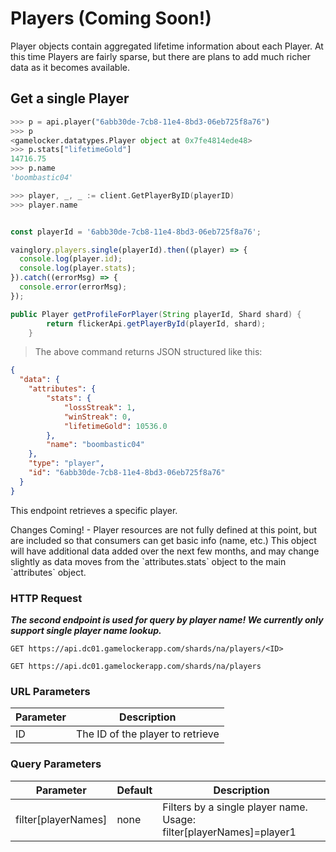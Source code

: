 # Players (Coming Soon!)

Player objects contain aggregated lifetime information about each Player. At this time Players are fairly sparse, but there are plans to add much richer data as it becomes available.

## Get a single Player

<!-- ```shell
curl "https://api.dc01.gamelockerapp.com/shards/na/players/6abb30de-7cb8-11e4-8bd3-06eb725f8a76" \
  -H "Authorization: Bearer api-key" \
  -H "X-TITLE-ID: semc-vainglory" \
  -H "Accept: application/vnd.api+json"
``` -->


```python
>>> p = api.player("6abb30de-7cb8-11e4-8bd3-06eb725f8a76")
>>> p
<gamelocker.datatypes.Player object at 0x7fe4814ede48>
>>> p.stats["lifetimeGold"]
14716.75
>>> p.name
'boombastic04'
```


```go
>>> player, _, _ := client.GetPlayerByID(playerID)
>>> player.name
```

```javascript

const playerId = '6abb30de-7cb8-11e4-8bd3-06eb725f8a76';

vainglory.players.single(playerId).then((player) => {
  console.log(player.id);
  console.log(player.stats);
}).catch((errorMsg) => {
  console.error(errorMsg);
});
```

```java
public Player getProfileForPlayer(String playerId, Shard shard) {
        return flickerApi.getPlayerById(playerId, shard);
    }
```

> The above command returns JSON structured like this:

```json
{
  "data": {
    "attributes": {
        "stats": {
            "lossStreak": 1,
            "winStreak": 0,
            "lifetimeGold": 10536.0
        },
        "name": "boombastic04"
    },
    "type": "player",
    "id": "6abb30de-7cb8-11e4-8bd3-06eb725f8a76"
  }
}
```

This endpoint retrieves a specific player.

<aside class="warning">
Changes Coming! - Player resources are not fully defined at this point, but are
included so that consumers can get basic info (name, etc.)  This object will have
additional data added over the next few months, and may change slightly as data
moves from the `attributes.stats` object to the main `attributes` object.
</aside>

### HTTP Request

***The second endpoint is used for query by player name! We currently only support single player name lookup.***

`GET https://api.dc01.gamelockerapp.com/shards/na/players/<ID>`

`GET https://api.dc01.gamelockerapp.com/shards/na/players`


### URL Parameters

Parameter | Description
--------- | -----------
ID | The ID of the player to retrieve

### Query Parameters

Parameter | Default | Description
--------- | ------- | -----------
filter[playerNames] | none | Filters by a single player name. Usage: filter[playerNames]=player1
